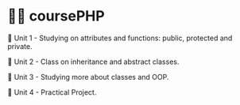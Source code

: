 # 👨‍🎓 coursePHP 

📃 Unit 1 - Studying on attributes and functions: public, protected and private.

📃 Unit 2 - Class on inheritance and abstract classes.

📃 Unit 3 - Studying more about classes and OOP.

📃 Unit 4 - Practical Project.
